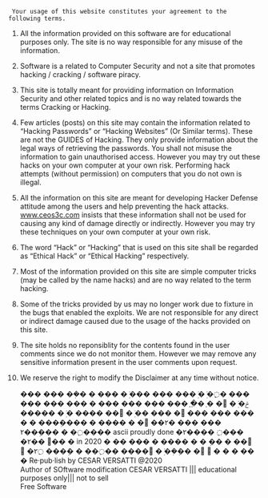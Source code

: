      
     
     Your usage of this website constitutes your agreement to the following terms.

1. All the information provided on this software are for educational purposes only. The site is no way responsible for any misuse of the information.

2. Software  is a  related to Computer Security and not a site that promotes hacking / cracking / software piracy.

3. This site is totally meant for providing information on Information Security and other related topics and is no way related towards the terms Cracking or Hacking.

4. Few articles (posts) on this site may contain the information related to “Hacking Passwords” or “Hacking Websites” (Or Similar terms). These are not the GUIDES of Hacking. They only provide information about the legal ways of retrieving the passwords. You shall not misuse the information to gain unauthorised access. However you may try out these hacks on your own computer at your own risk. Performing hack attempts (without permission) on computers that you do not own is illegal.

5. All the information on this site are meant for developing Hacker Defense attitude among the users and help preventing the hack attacks. www.ceos3c.com insists that these information shall not be used for causing any kind of damage directly or indirectly. However you may try these techniques on your own computer at your own risk.

6. The word “Hack” or “Hacking” that is used on this site shall be regarded as “Ethical Hack” or “Ethical Hacking” respectively.

7. Most of the information provided on this site are simple computer tricks (may be called by the name hacks) and are no way related to the term hacking.

8. Some of the tricks provided by us may no longer work due to fixture in the bugs that enabled the exploits. We are not responsible for any direct or indirect damage caused due to the usage of the hacks provided on this site.

9. The site holds no reponsiblity for the contents found in the user comments since we do not monitor them. However we may remove any sensitive information present in the user comments upon request.

10. We reserve the right to modify the Disclaimer at any time without notice.
     
     
     
     
      ���  ��� ��ܲ�                � ��� �                ܲ��� ���  ���
     ܲ� ܲ�߲߲�  ���  ���    ��� ��� � ��� ���    ���  ���  ߲߲�߲� ߲�
            �ݲ� ܲ� ޲ ���   ���     ���     ޲�   ��� �� ܲ� ޲��
            ����  � ܲ� �����  ���           ���  �۲�� ޲� �  ����
               �   ����ܲ���       �       �       �۲�ܲ���   �
                    �߲����    ascii proudly done   �۲����
                       ߲���                         �۲��
                        ޲��  �     in 2020    �  ޲��
                        � ��ܲ  �             �  ���� �
                           ��� ��  � �   � �  ޲ ޲�
                            ��ܲ�ܲ�  ܲ�  ޲ܲ����
                                ��߲�� � �ܲ���
                                     ߲۲�
                                      ޲�
                                       �
Re·pub·lish  by CESAR VERSATTI @2020    
Author of SOftware  modification CESAR VERSATTI |||  educational purposes only||| not to sell                     
Free Software